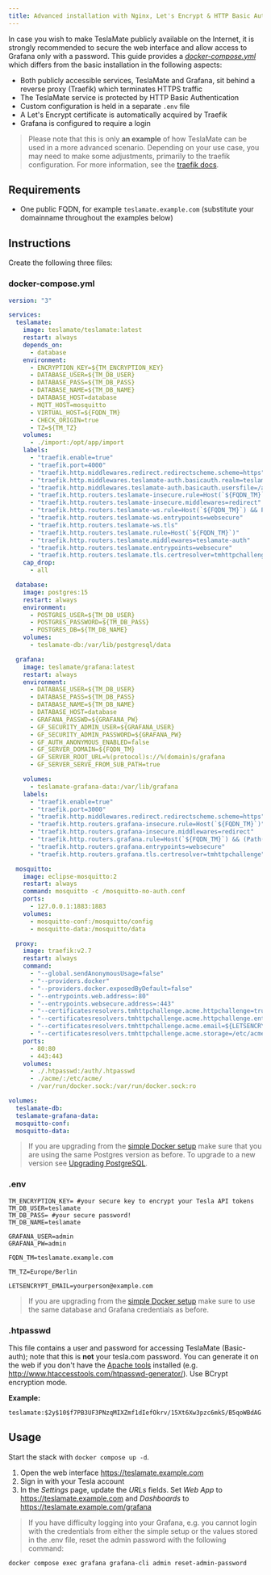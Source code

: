 ```yaml
---
title: Advanced installation with Nginx, Let's Encrypt & HTTP Basic Auth
---
```


In case you wish to make TeslaMate publicly available on the Internet, it is strongly recommended to secure the web interface and allow access to Grafana only with a password. This guide provides a _[docker-compose.yml](#docker-composeyml)_ which differs from the basic installation in the following aspects:

- Both publicly accessible services, TeslaMate and Grafana, sit behind a reverse proxy (Traefik) which terminates HTTPS traffic
- The TeslaMate service is protected by HTTP Basic Authentication
- Custom configuration is held in a separate `.env` file
- A Let's Encrypt certificate is automatically acquired by Traefik
- Grafana is configured to require a login

> Please note that this is only **an example** of how TeslaMate can be used in a more advanced scenario. Depending on your use case, you may need to make some adjustments, primarily to the traefik configuration. For more information, see the [traefik docs](https://docs.traefik.io/).

## Requirements

- One public FQDN, for example `teslamate.example.com` (substitute your domainname throughout the examples below)

## Instructions

Create the following three files:

### docker-compose.yml

```yml title="docker-compose.yml"
version: "3"

services:
  teslamate:
    image: teslamate/teslamate:latest
    restart: always
    depends_on:
      - database
    environment:
      - ENCRYPTION_KEY=${TM_ENCRYPTION_KEY}
      - DATABASE_USER=${TM_DB_USER}
      - DATABASE_PASS=${TM_DB_PASS}
      - DATABASE_NAME=${TM_DB_NAME}
      - DATABASE_HOST=database
      - MQTT_HOST=mosquitto
      - VIRTUAL_HOST=${FQDN_TM}
      - CHECK_ORIGIN=true
      - TZ=${TM_TZ}
    volumes:
      - ./import:/opt/app/import
    labels:
      - "traefik.enable=true"
      - "traefik.port=4000"
      - "traefik.http.middlewares.redirect.redirectscheme.scheme=https"
      - "traefik.http.middlewares.teslamate-auth.basicauth.realm=teslamate"
      - "traefik.http.middlewares.teslamate-auth.basicauth.usersfile=/auth/.htpasswd"
      - "traefik.http.routers.teslamate-insecure.rule=Host(`${FQDN_TM}`)"
      - "traefik.http.routers.teslamate-insecure.middlewares=redirect"
      - "traefik.http.routers.teslamate-ws.rule=Host(`${FQDN_TM}`) && Path(`/live/websocket`)"
      - "traefik.http.routers.teslamate-ws.entrypoints=websecure"
      - "traefik.http.routers.teslamate-ws.tls"
      - "traefik.http.routers.teslamate.rule=Host(`${FQDN_TM}`)"
      - "traefik.http.routers.teslamate.middlewares=teslamate-auth"
      - "traefik.http.routers.teslamate.entrypoints=websecure"
      - "traefik.http.routers.teslamate.tls.certresolver=tmhttpchallenge"
    cap_drop:
      - all

  database:
    image: postgres:15
    restart: always
    environment:
      - POSTGRES_USER=${TM_DB_USER}
      - POSTGRES_PASSWORD=${TM_DB_PASS}
      - POSTGRES_DB=${TM_DB_NAME}
    volumes:
      - teslamate-db:/var/lib/postgresql/data

  grafana:
    image: teslamate/grafana:latest
    restart: always
    environment:
      - DATABASE_USER=${TM_DB_USER}
      - DATABASE_PASS=${TM_DB_PASS}
      - DATABASE_NAME=${TM_DB_NAME}
      - DATABASE_HOST=database
      - GRAFANA_PASSWD=${GRAFANA_PW}
      - GF_SECURITY_ADMIN_USER=${GRAFANA_USER}
      - GF_SECURITY_ADMIN_PASSWORD=${GRAFANA_PW}
      - GF_AUTH_ANONYMOUS_ENABLED=false
      - GF_SERVER_DOMAIN=${FQDN_TM}
      - GF_SERVER_ROOT_URL=%(protocol)s://%(domain)s/grafana
      - GF_SERVER_SERVE_FROM_SUB_PATH=true

    volumes:
      - teslamate-grafana-data:/var/lib/grafana
    labels:
      - "traefik.enable=true"
      - "traefik.port=3000"
      - "traefik.http.middlewares.redirect.redirectscheme.scheme=https"
      - "traefik.http.routers.grafana-insecure.rule=Host(`${FQDN_TM}`)"
      - "traefik.http.routers.grafana-insecure.middlewares=redirect"
      - "traefik.http.routers.grafana.rule=Host(`${FQDN_TM}`) && (Path(`/grafana`) || PathPrefix(`/grafana/`))"
      - "traefik.http.routers.grafana.entrypoints=websecure"
      - "traefik.http.routers.grafana.tls.certresolver=tmhttpchallenge"

  mosquitto:
    image: eclipse-mosquitto:2
    restart: always
    command: mosquitto -c /mosquitto-no-auth.conf
    ports:
      - 127.0.0.1:1883:1883
    volumes:
      - mosquitto-conf:/mosquitto/config
      - mosquitto-data:/mosquitto/data

  proxy:
    image: traefik:v2.7
    restart: always
    command:
      - "--global.sendAnonymousUsage=false"
      - "--providers.docker"
      - "--providers.docker.exposedByDefault=false"
      - "--entrypoints.web.address=:80"
      - "--entrypoints.websecure.address=:443"
      - "--certificatesresolvers.tmhttpchallenge.acme.httpchallenge=true"
      - "--certificatesresolvers.tmhttpchallenge.acme.httpchallenge.entrypoint=web"
      - "--certificatesresolvers.tmhttpchallenge.acme.email=${LETSENCRYPT_EMAIL}"
      - "--certificatesresolvers.tmhttpchallenge.acme.storage=/etc/acme/acme.json"
    ports:
      - 80:80
      - 443:443
    volumes:
      - ./.htpasswd:/auth/.htpasswd
      - ./acme/:/etc/acme/
      - /var/run/docker.sock:/var/run/docker.sock:ro

volumes:
  teslamate-db:
  teslamate-grafana-data:
  mosquitto-conf:
  mosquitto-data:
```

> If you are upgrading from the [simple Docker setup](../installation/docker.md) make sure that you are using the same Postgres version as before. To upgrade to a new version see [Upgrading PostgreSQL](../maintenance/upgrading_postgres.md).

### .env

```plaintext title=".env"
TM_ENCRYPTION_KEY= #your secure key to encrypt your Tesla API tokens
TM_DB_USER=teslamate
TM_DB_PASS= #your secure password!
TM_DB_NAME=teslamate

GRAFANA_USER=admin
GRAFANA_PW=admin

FQDN_TM=teslamate.example.com

TM_TZ=Europe/Berlin

LETSENCRYPT_EMAIL=yourperson@example.com
```

> If you are upgrading from the [simple Docker setup](../installation/docker.md) make sure to use the same database and Grafana credentials as before.

### .htpasswd

This file contains a user and password for accessing TeslaMate (Basic-auth); note that this is **not** your tesla.com password. You can generate it on the web if you don't have the [Apache tools](https://www.cyberciti.biz/faq/create-update-user-authentication-files/) installed (e.g. http://www.htaccesstools.com/htpasswd-generator/). Use BCrypt encryption mode.

**Example:**

```apacheconf title=".htpasswd"
teslamate:$2y$10$f7PB3UF3PNzqMIXZmf1dIefOkrv/15Xt6Xw3pzc6mkS/B5qoWBdAG
```

## Usage

Start the stack with `docker compose up -d`.

1. Open the web interface https://teslamate.example.com
2. Sign in with your Tesla account
3. In the _Settings_ page, update the _URLs_ fields. Set _Web App_ to https://teslamate.example.com and _Dashboards_ to https://teslamate.example.com/grafana

> If you have difficulty logging into your Grafana, e.g. you cannot login with the credentials from either the simple setup or the values stored in the .env file, reset the admin password with the following command:

```
docker compose exec grafana grafana-cli admin reset-admin-password
```
